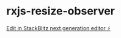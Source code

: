 # rxjs-resize-observer

[Edit in StackBlitz next generation editor ⚡️](https://stackblitz.com/~/github.com/jerkovicl/rxjs-resize-observer)